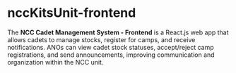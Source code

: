 # nccKitsUnit-frontend
The **NCC Cadet Management System - Frontend** is a React.js web app that allows cadets to manage stocks, register for camps, and receive notifications. ANOs can view cadet stock statuses, accept/reject camp registrations, and send announcements, improving communication and organization within the NCC unit.
